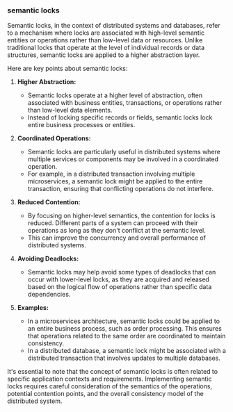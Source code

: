 ### semantic locks

Semantic locks, in the context of distributed systems and databases, refer to a mechanism where locks are associated with high-level semantic entities or operations rather than low-level data or resources. Unlike traditional locks that operate at the level of individual records or data structures, semantic locks are applied to a higher abstraction layer.

Here are key points about semantic locks:

1. **Higher Abstraction:**

   - Semantic locks operate at a higher level of abstraction, often associated with business entities, transactions, or operations rather than low-level data elements.
   - Instead of locking specific records or fields, semantic locks lock entire business processes or entities.

2. **Coordinated Operations:**

   - Semantic locks are particularly useful in distributed systems where multiple services or components may be involved in a coordinated operation.
   - For example, in a distributed transaction involving multiple microservices, a semantic lock might be applied to the entire transaction, ensuring that conflicting operations do not interfere.

3. **Reduced Contention:**

   - By focusing on higher-level semantics, the contention for locks is reduced. Different parts of a system can proceed with their operations as long as they don't conflict at the semantic level.
   - This can improve the concurrency and overall performance of distributed systems.

4. **Avoiding Deadlocks:**

   - Semantic locks may help avoid some types of deadlocks that can occur with lower-level locks, as they are acquired and released based on the logical flow of operations rather than specific data dependencies.

5. **Examples:**
   - In a microservices architecture, semantic locks could be applied to an entire business process, such as order processing. This ensures that operations related to the same order are coordinated to maintain consistency.
   - In a distributed database, a semantic lock might be associated with a distributed transaction that involves updates to multiple databases.

It's essential to note that the concept of semantic locks is often related to specific application contexts and requirements. Implementing semantic locks requires careful consideration of the semantics of the operations, potential contention points, and the overall consistency model of the distributed system.
